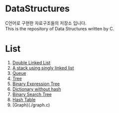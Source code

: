 # DataStructures
C언어로 구현한 자료구조들의 저장소 입니다.  
This is the repository of Data Structures written by C.

# List
1. [Double Linked List](./LinkedList.c)
2. [A stack using singly linked list](./Stack.c)
3. [Queue](./Queue.c)
4. [Tree](./Tree.c)
5. [Binary Expression Tree](./BinaryExpressionTree/src)
6. [Dictionary without hash](./dictionary.c)
7. [Binary Search Tree](./BST.c)
8. [Hash Table](./hashtable.c)
9. [Graph)(./graph.c)
